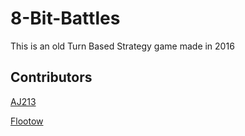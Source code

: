 # 8-Bit-Battles
This is an old Turn Based Strategy game made in 2016

## Contributors
<a href="https://github.com/AJ213">AJ213</a> 

<a href="https://github.com/Flootow">Flootow</a>

